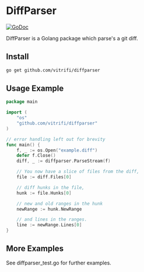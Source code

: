 DiffParser
===========
[![GoDoc](https://img.shields.io/badge/godoc-reference-blue.svg)](https://godoc.org/github.com/vitrifi/diffparser)

DiffParser is a Golang package which parse's a git diff.

Install
-------

```sh
go get github.com/vitrifi/diffparser
```

Usage Example
-------------

```go
package main

import (
	"os"
	"github.com/vitrifi/diffparser"
)

// error handling left out for brevity
func main() {
	f, _ := os.Open("example.diff")
	defer f.Close()
	diff, _ := diffparser.ParseStream(f)

	// You now have a slice of files from the diff,
	file := diff.Files[0]

	// diff hunks in the file,
	hunk := file.Hunks[0]

	// new and old ranges in the hunk
	newRange := hunk.NewRange

	// and lines in the ranges.
	line := newRange.Lines[0]
}
```

More Examples
-------------

See diffparser_test.go for further examples.
